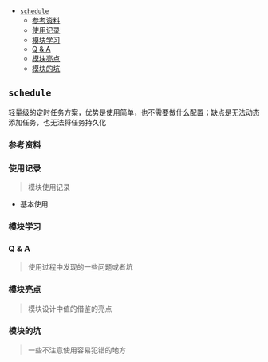 - [`schedule`](#schedule)
  - [参考资料](#参考资料)
  - [使用记录](#使用记录)
  - [模块学习](#模块学习)
  - [Q & A](#q--a)
  - [模块亮点](#模块亮点)
  - [模块的坑](#模块的坑)

## `schedule`

轻量级的定时任务方案，优势是使用简单，也不需要做什么配置；缺点是无法动态添加任务，也无法将任务持久化

### 参考资料

### 使用记录

> 模块使用记录

- 基本使用

### 模块学习

### Q & A

> 使用过程中发现的一些问题或者坑

### 模块亮点

> 模块设计中值的借鉴的亮点

### 模块的坑

> 一些不注意使用容易犯错的地方
